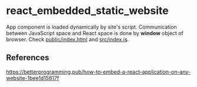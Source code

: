 # react_embedded_static_website

App component is loaded dynamically by site's script.
Communication between JavaScript space and React space is done by **window** object of browser. Check [public/index.html]() and [src/index.js]().

## References

https://betterprogramming.pub/how-to-embed-a-react-application-on-any-website-1bee1d15617f
